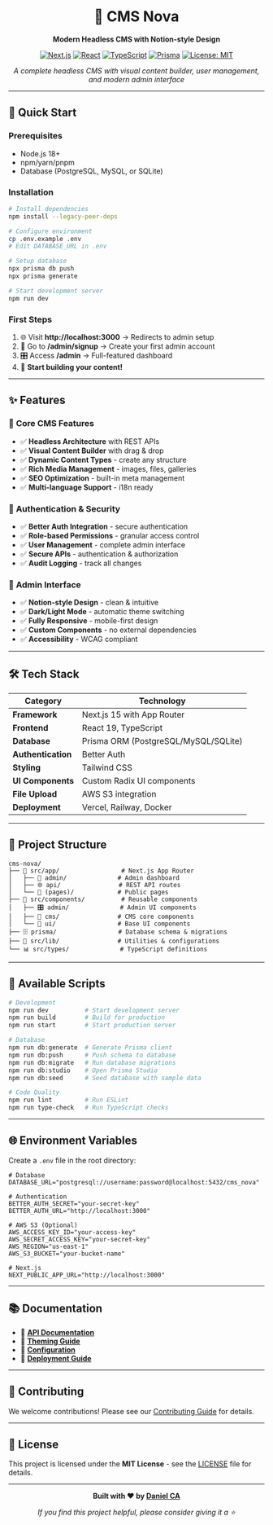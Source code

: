 <div align="center">

# 🚀 CMS Nova

**Modern Headless CMS with Notion-style Design**

[![Next.js](https://img.shields.io/badge/Next.js-15+-black.svg)](https://nextjs.org/)
[![React](https://img.shields.io/badge/React-19+-blue.svg)](https://reactjs.org/)
[![TypeScript](https://img.shields.io/badge/TypeScript-5+-blue.svg)](https://www.typescriptlang.org/)
[![Prisma](https://img.shields.io/badge/Prisma-Latest-green.svg)](https://www.prisma.io/)
[![License: MIT](https://img.shields.io/badge/License-MIT-yellow.svg)](https://opensource.org/licenses/MIT)

*A complete headless CMS with visual content builder, user management, and modern admin interface*

</div>

---

## 🚀 Quick Start

### Prerequisites

- Node.js 18+ 
- npm/yarn/pnpm
- Database (PostgreSQL, MySQL, or SQLite)

### Installation

```bash
# Install dependencies
npm install --legacy-peer-deps

# Configure environment
cp .env.example .env
# Edit DATABASE_URL in .env

# Setup database
npx prisma db push
npx prisma generate

# Start development server
npm run dev
```

### First Steps

1. 🌐 Visit **http://localhost:3000** → Redirects to admin setup
2. 👤 Go to **/admin/signup** → Create your first admin account  
3. 🎛️ Access **/admin** → Full-featured dashboard
4. 🎉 **Start building your content!**

---

## ✨ Features

### 🎯 **Core CMS Features**
- ✅ **Headless Architecture** with REST APIs
- ✅ **Visual Content Builder** with drag & drop
- ✅ **Dynamic Content Types** - create any structure
- ✅ **Rich Media Management** - images, files, galleries
- ✅ **SEO Optimization** - built-in meta management
- ✅ **Multi-language Support** - i18n ready

### 🔐 **Authentication & Security**
- ✅ **Better Auth Integration** - secure authentication
- ✅ **Role-based Permissions** - granular access control
- ✅ **User Management** - complete admin interface
- ✅ **Secure APIs** - authentication & authorization
- ✅ **Audit Logging** - track all changes

### 🎨 **Admin Interface**
- ✅ **Notion-style Design** - clean & intuitive
- ✅ **Dark/Light Mode** - automatic theme switching
- ✅ **Fully Responsive** - mobile-first design
- ✅ **Custom Components** - no external dependencies
- ✅ **Accessibility** - WCAG compliant

---

## 🛠️ Tech Stack

| Category | Technology |
|----------|------------|
| **Framework** | Next.js 15 with App Router |
| **Frontend** | React 19, TypeScript |
| **Database** | Prisma ORM (PostgreSQL/MySQL/SQLite) |
| **Authentication** | Better Auth |
| **Styling** | Tailwind CSS |
| **UI Components** | Custom Radix UI components |
| **File Upload** | AWS S3 integration |
| **Deployment** | Vercel, Railway, Docker |

---

## 📁 Project Structure

```
cms-nova/
├── 📱 src/app/                 # Next.js App Router
│   ├── 🔐 admin/              # Admin dashboard
│   ├── 🌐 api/                # REST API routes
│   └── 📄 (pages)/            # Public pages
├── 🧩 src/components/          # Reusable components
│   ├── 🎛️ admin/              # Admin UI components
│   ├── 📝 cms/                # CMS core components
│   └── 🎨 ui/                 # Base UI components
├── 🗄️ prisma/                 # Database schema & migrations
├── 🔧 src/lib/                # Utilities & configurations
└── 📊 src/types/              # TypeScript definitions
```

---

## 🚀 Available Scripts

```bash
# Development
npm run dev          # Start development server
npm run build        # Build for production
npm run start        # Start production server

# Database
npm run db:generate  # Generate Prisma client
npm run db:push      # Push schema to database
npm run db:migrate   # Run database migrations
npm run db:studio    # Open Prisma Studio
npm run db:seed      # Seed database with sample data

# Code Quality
npm run lint         # Run ESLint
npm run type-check   # Run TypeScript checks
```

---

## 🌐 Environment Variables

Create a `.env` file in the root directory:

```env
# Database
DATABASE_URL="postgresql://username:password@localhost:5432/cms_nova"

# Authentication
BETTER_AUTH_SECRET="your-secret-key"
BETTER_AUTH_URL="http://localhost:3000"

# AWS S3 (Optional)
AWS_ACCESS_KEY_ID="your-access-key"
AWS_SECRET_ACCESS_KEY="your-secret-key"
AWS_REGION="us-east-1"
AWS_S3_BUCKET="your-bucket-name"

# Next.js
NEXT_PUBLIC_APP_URL="http://localhost:3000"
```

---

## 📚 Documentation

- 📖 **[API Documentation](./docs/api.md)**
- 🎨 **[Theming Guide](./docs/theming.md)**
- 🔧 **[Configuration](./docs/configuration.md)**
- 🚀 **[Deployment Guide](./docs/deployment.md)**

---

## 🤝 Contributing

We welcome contributions! Please see our [Contributing Guide](CONTRIBUTING.md) for details.

---

## 📄 License

This project is licensed under the **MIT License** - see the [LICENSE](LICENSE) file for details.

---

<div align="center">

**Built with ❤️ by [Daniel CA](https://github.com/danielcadev)**

*If you find this project helpful, please consider giving it a ⭐*

</div>
